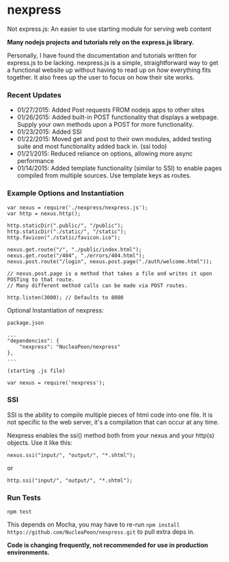 # nexpress
Not express.js: An easier to use starting module for serving web content

**Many nodejs projects and tutorials rely on the express.js library.**

Personally, I have found the documentation and tutorials written for express.js to be lacking.
nexpress.js is a simple, straightforward way to get a functional website up without having to read up on _how_ everything fits together.
It also frees up the user to focus on how their site works.

### Recent Updates

* 01/27/2015:  Added Post requests FROM nodejs apps to other sites
* 01/26/2015:  Added built-in POST functionality that displays a webpage. Supply your own methods upon a POST for more functionality.
* 01/23/2015:  Added SSI
* 01/22/2015:  Moved get and post to their own modules, added testing suite and most functionality added back in. (ssi todo)
* 01/21/2015:  Reduced reliance on options, allowing more async performance
* 01/14/2015:  Added template functionality (similar to SSI) to enable pages compiled from multiple sources. Use template keys as routes.

### Example Options and Instantiation

    var nexus = require('./nexpress/nexpress.js');
    var http = nexus.http();

    http.staticDir(".public/", "/public");
    http.staticDir("./static/", "/static");
    http.favicon("./static/favicon.ico");

    nexus.get.route("/", "./public/index.html");
    nexus.get.route("/404", "./errors/404.html");
    nexus.post.route("/login", nexus.post.page("./auth/welcome.html"));

    // nexus.post.page is a method that takes a file and writes it upon POSTing to that route.
    // Many different method calls can be made via POST routes.

    http.listen(3000); // Defaults to 8080

Optional Instantiation of nexpress:

`package.json`

    ...
    "dependencies": {
        "nexpress": "NucleaPeon/nexpress"
    },
    ...

`(starting .js file)`

    var nexus = require('nexpress');

### SSI

SSI is the ability to compile multiple pieces of html code into one file.
It is not specific to the web server, it's a compilation that can occur
at any time.

Nexpress enables the ssi() method both from your nexus and your http(s)
objects. Use it like this:

    nexus.ssi("input/", "output/", "*.shtml");

or

    http.ssi("input/", "output/", "*.shtml");



### Run Tests

    npm test

This depends on Mocha, you may have to re-run `npm install https://github.com/NucleaPeon/nexpress.git` to pull extra deps in.

**Code is changing frequently, not recommended for use in production environments.**
